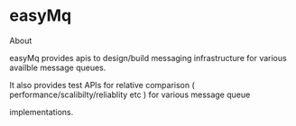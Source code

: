 easyMq
======


About

easyMq provides apis to design/build messaging infrastructure for various availble message queues.

It also provides test APIs for relative comparison  ( performance/scalibilty/reliablity etc ) for various message queue

implementations.
